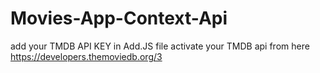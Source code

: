 # Movies-App-Context-Api
add your TMDB API KEY in Add.JS file 
activate your TMDB api from here https://developers.themoviedb.org/3
